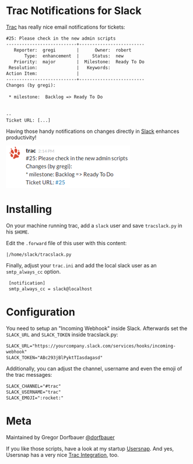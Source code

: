 Trac Notifications for Slack
============================

[Trac](http://trac.edgewall.org/) has really nice email notifications for tickets:
```
#25: Please check in the new admin scripts
---------------------------+-------------------------
   Reporter:  gregi        |      Owner:  robert
       Type:  enhancement  |     Status:  new
   Priority:  major        |  Milestone:  Ready To Do
 Resolution:               |   Keywords:
Action Item:               |
---------------------------+-------------------------
Changes (by gregi):

 * milestone:  Backlog => Ready To Do


-- 
Ticket URL: [...]
```

Having those handy notifications on changes directly in [Slack](https://slack.com/) enhances productivity!

![Trac Slack integration](slack.png)


Installing
==========

On your machine running trac, add a ```slack``` user and save ```tracslack.py``` in his ```$HOME```.

Edit the ```.forward``` file of this user with this content:

    |/home/slack/tracslack.py


Finally, adjust your ```trac.ini``` and add the local slack user as an ```smtp_always_cc``` option.
    
     [notification]
     smtp_always_cc = slack@localhost

Configuration
=============
You need to setup an "Incoming Webhook" inside Slack. Afterwards set the ```SLACK_URL``` and ```SLACK_TOKEN```  inside tracslack.py:

    SLACK_URL="https://yourcompany.slack.com/services/hooks/incoming-webhook"
    SLACK_TOKEN="ABc293jBlPyktTIasdagasd"

Additionally, you can adjust the channel, username and even the emoji of the trac messages:

    SLACK_CHANNEL="#trac"
    SLACK_USERNAME="trac"
    SLACK_EMOJI=":rocket:"

Meta
====
Maintained by Gregor Dorfbauer [@dorfbauer](https://twitter.com/dorfbauer)

If you like those scripts, have a look at my startup [Usersnap](https://usersnap.com/?gat=github).
And yes, Usersnap has a very nice [Trac Integration](https://usersnap.com/trac), too.
